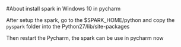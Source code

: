 #About install spark in Windows 10 in pycharm

After setup the spark, go to the $SPARK_HOME/python and copy the `pyspark` folder into the Python27/lib/site-packages

Then restart the Pycharm, the spark can be use in pycharm now
